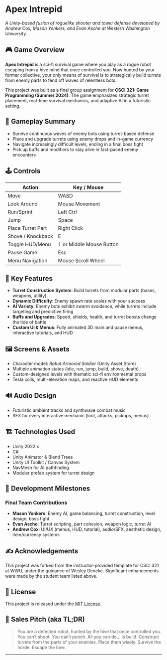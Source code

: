 # Apex Intrepid

_A Unity-based fusion of roguelike shooter and tower defense developed by Andrew Cox, Mason Yonkers, and Evan Asche at Western Washington University._

## 🎮 Game Overview

**Apex Intrepid** is a sci-fi survival game where you play as a rogue robot escaping from a hive mind that once controlled you. Now hunted by your former collective, your only means of survival is to strategically build turrets from enemy parts to fend off waves of relentless bots.

This project was built as a final group assignment for **CSCI 321: Game Programming (Summer 2024)**. The game emphasizes strategic turret placement, real-time survival mechanics, and adaptive AI in a futuristic setting.

## 🧠 Gameplay Summary

- Survive continuous waves of enemy bots using turret-based defense
- Place and upgrade turrets using enemy drops and in-game currency
- Navigate increasingly difficult levels, ending in a final boss fight
- Pick up buffs and modifiers to stay alive in fast-paced enemy encounters

## 🕹 Controls

| Action              | Key / Mouse              |
|---------------------|--------------------------|
| Move                | WASD                     |
| Look Around         | Mouse Movement           |
| Run/Sprint          | Left Ctrl                |
| Jump                | Space                    |
| Place Turret Part   | Right Click              |
| Shove / Knockback   | E                        |
| Toggle HUD/Menu     | 1 or Middle Mouse Button |
| Pause Game          | Esc                      |
| Menu Navigation     | Mouse Scroll Wheel       |

## 🧩 Key Features

- **Turret Construction System**: Build turrets from modular parts (bases, weapons, utility)
- **Dynamic Difficulty**: Enemy spawn rate scales with your success
- **AI Variety**: Enemy bots exhibit swarm avoidance, while turrets include targeting and predictive firing
- **Buffs and Upgrades**: Speed, shields, health, and turret boosts change the tide of battle
- **Custom UI & Menus**: Fully animated 3D main and pause menus, interactive tutorials, and HUD

## 🖼 Screens & Assets

- Character model: _Robot Armored Soldier_ (Unity Asset Store)
- Multiple animation states (idle, run, jump, build, shove, death)
- Custom-designed levels with thematic sci-fi environmental props
- Tesla coils, multi-elevation maps, and reactive HUD elements

## 🔊 Audio Design

- Futuristic ambient tracks and synthwave combat music
- SFX for every interactive mechanic (loot, attacks, pickups, menus)

## 🏗 Technologies Used

- Unity 2022.x
- C#
- Unity Animator & Blend Trees
- Unity UI Toolkit / Canvas System
- NavMesh for AI pathfinding
- Modular prefab system for turret design

## 🧪 Development Milestones

### Final Team Contributions

- **Mason Yonkers**: Enemy AI, game balancing, turret construction, level design, boss fight
- **Evan Asche**: Turret scripting, part cohesion, weapon logic, turret AI
- **Andrew Cox**: UI/UX (menus, HUD, tutorial), audio/SFX, aesthetic design, item/currency systems

## ✍️ Acknowledgements

This project was forked from the instructor-provided template for CSCI 321 at WWU, under the guidance of Wesley Deneke. Significant enhancements were made by the student team listed above.

## 📜 License

This project is released under the [MIT License](LICENSE).

## 📣 Sales Pitch (aka TL;DR)

> You are a defected robot, hunted by the hive that once controlled you. You can’t shoot. You can’t punch. All you can do… is build. Construct turrets from the parts of your enemies. Place them wisely. Survive the horde. Escape the hive.

---
